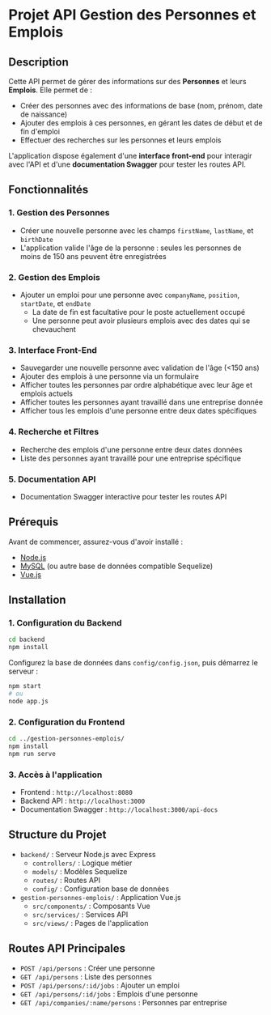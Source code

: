 # Projet API Gestion des Personnes et Emplois

## Description
Cette API permet de gérer des informations sur des **Personnes** et leurs **Emplois**. Elle permet de :
* Créer des personnes avec des informations de base (nom, prénom, date de naissance)
* Ajouter des emplois à ces personnes, en gérant les dates de début et de fin d'emploi
* Effectuer des recherches sur les personnes et leurs emplois

L'application dispose également d'une **interface front-end** pour interagir avec l'API et d'une **documentation Swagger** pour tester les routes API.

## Fonctionnalités

### 1. Gestion des Personnes
* Créer une nouvelle personne avec les champs `firstName`, `lastName`, et `birthDate`
* L'application valide l'âge de la personne : seules les personnes de moins de 150 ans peuvent être enregistrées

### 2. Gestion des Emplois
* Ajouter un emploi pour une personne avec `companyName`, `position`, `startDate`, et `endDate`
   * La date de fin est facultative pour le poste actuellement occupé
   * Une personne peut avoir plusieurs emplois avec des dates qui se chevauchent

### 3. Interface Front-End
* Sauvegarder une nouvelle personne avec validation de l'âge (<150 ans)
* Ajouter des emplois à une personne via un formulaire
* Afficher toutes les personnes par ordre alphabétique avec leur âge et emplois actuels
* Afficher toutes les personnes ayant travaillé dans une entreprise donnée
* Afficher tous les emplois d'une personne entre deux dates spécifiques

### 4. Recherche et Filtres
* Recherche des emplois d'une personne entre deux dates données
* Liste des personnes ayant travaillé pour une entreprise spécifique

### 5. Documentation API
* Documentation Swagger interactive pour tester les routes API

## Prérequis
Avant de commencer, assurez-vous d'avoir installé :
* [Node.js](https://nodejs.org/)
* [MySQL](https://www.mysql.com/) (ou autre base de données compatible Sequelize)
* [Vue.js](https://vuejs.org/)

## Installation

### 1. Configuration du Backend
```bash
cd backend
npm install
```
Configurez la base de données dans `config/config.json`, puis démarrez le serveur :
```bash
npm start
# ou
node app.js
```

### 2. Configuration du Frontend
```bash
cd ../gestion-personnes-emplois/
npm install
npm run serve
```

### 3. Accès à l'application
- Frontend : `http://localhost:8080`
- Backend API : `http://localhost:3000`
- Documentation Swagger : `http://localhost:3000/api-docs`

## Structure du Projet
- `backend/` : Serveur Node.js avec Express
  - `controllers/` : Logique métier
  - `models/` : Modèles Sequelize
  - `routes/` : Routes API
  - `config/` : Configuration base de données
- `gestion-personnes-emplois/` : Application Vue.js
  - `src/components/` : Composants Vue
  - `src/services/` : Services API
  - `src/views/` : Pages de l'application

## Routes API Principales
- `POST /api/persons` : Créer une personne
- `GET /api/persons` : Liste des personnes
- `POST /api/persons/:id/jobs` : Ajouter un emploi
- `GET /api/persons/:id/jobs` : Emplois d'une personne
- `GET /api/companies/:name/persons` : Personnes par entreprise
